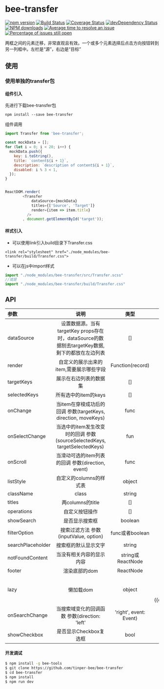 # bee-transfer

[![npm version](https://img.shields.io/npm/v/bee-transfer.svg)](https://www.npmjs.com/package/bee-transfer)
[![Build Status](https://img.shields.io/travis/tinper-bee/bee-transfer/master.svg)](https://travis-ci.org/tinper-bee/bee-transfer)
[![Coverage Status](https://coveralls.io/repos/github/tinper-bee/bee-transfer/badge.svg?branch=master)](https://coveralls.io/github/tinper-bee/bee-transfer?branch=master)
[![devDependency Status](https://img.shields.io/david/dev/tinper-bee/bee-transfer.svg)](https://david-dm.org/tinper-bee/bee-transfer#info=devDependencies)
[![NPM downloads](http://img.shields.io/npm/dm/bee-transfer.svg?style=flat)](https://npmjs.org/package/bee-transfer)
[![Average time to resolve an issue](http://isitmaintained.com/badge/resolution/tinper-bee/bee-transfer.svg)](http://isitmaintained.com/project/tinper-bee/bee-transfer "Average time to resolve an issue")
[![Percentage of issues still open](http://isitmaintained.com/badge/open/tinper-bee/bee-transfer.svg)](http://isitmaintained.com/project/tinper-bee/bee-transfer "Percentage of issues still open")


两框之间的元素迁移，非常直观且有效。一个或多个元素选择后点击方向按钮转到另一列框中。左栏是“源”，右边是“目标”

## 使用

### 使用单独的transfer包
#### 组件引入
先进行下载bee-transfer包
```
npm install --save bee-transfer
```
组件调用
```js
import Transfer from 'bee-transfer';

const mockData = [];
for (let i = 0; i < 20; i++) {
  mockData.push({
    key: i.toString(),
    title: `content${i + 1}`,
    description: `description of content${i + 1}`,
    disabled: i % 3 < 1,
  });
}


ReactDOM.render(
        <Transfer
		    dataSource={mockData}
		    titles={['Source', 'Target']}
		    render={item => item.title}
		  />
        , document.getElementById('target'));
```
#### 样式引入
- 可以使用link引入build目录下Transfer.css
```
<link rel="stylesheet" href="./node_modules/bee-transfer/build/Transfer.css">
```
- 可以在js中import样式
```js
import "./node_modules/bee-transfer/src/Transfer.scss"
//或是
import "./node_modules/bee-transfer/build/Transfer.css"
```






## API

|参数|说明|类型|默认值|
|:--|:---:|:--:|---:|
|dataSource|设置数据源。当有targetKey props存在时，dataSource的数据刨去targetKey数据,剩下的都放在左边列表|[]|[]|
|render|自定义的展示出来的item,需要展示哪些字段|Function(record)|-|
|targetKeys|展示在右边列表的数据集|[]|[]|
|selectedKeys|所有选中的item的keys|[]|[]|
|onChange|当item在穿梭成功后的回调 参数(targetKeys, direction, moveKeys)|func|-|
|onSelectChange| 当选中的item发生改变时的回调 参数(sourceSelectedKeys, targetSelectedKeys)|fun|-|
|onScroll| 当滑动可选的item列表的回调	参数(direction, event)|func|-|
|listStyle|自定义的columns的样式表|object	|-|
|className|class|string|''|''|
|titles|两columns的title|[]|-|
|operations|自定义按钮操作|[]|'>', '<'|
|showSearch|是否显示搜索框|boolean	|false|
|filterOption|搜索过滤方法	参数(inputValue, option)|func或者boolean	|-|
|searchPlaceholder|搜索框的默认显示文字|string|'Search'|
|notFoundContent|当没有相关内容的显示内容|string或ReactNode|	'Not Found'|
|footer|渲染底部的dom|ReactNode|-|
|lazy|懒加载dom|object|当tranfer放在bee-modal里 添加参数 lazy={{container:"modal"}}|
|onSearchChange|当搜索域变化的回调函数 参数(direction: 'left'|'right', event: Event)|func|-|
|showCheckbox|是否显示Checkbox复选框|bool|true|


#### 开发调试

```sh
$ npm install -g bee-tools
$ git clone https://github.com/tinper-bee/bee-transfer
$ cd bee-transfer
$ npm install
$ npm run dev
```
